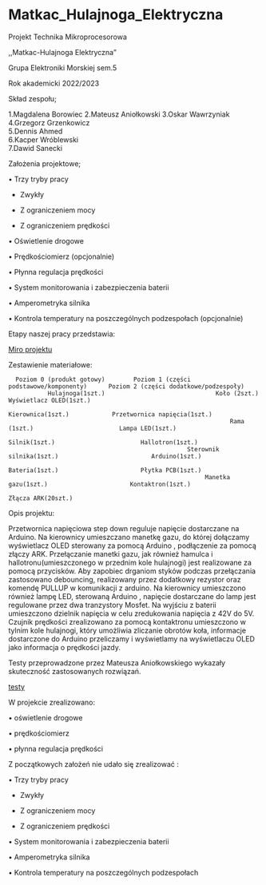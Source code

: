 # Matkac_Hulajnoga_Elektryczna
Projekt Technika Mikroprocesorowa

,,Matkac-Hulajnoga Elektryczna”

Grupa Elektroniki Morskiej sem.5

Rok akademicki 2022/2023

Skład zespołu;

1.Magdalena Borowiec
2.Mateusz Aniołkowski 
3.Oskar Wawrzyniak    
4.Grzegorz Grzenkowicz  
5.Dennis Ahmed         
6.Kacper Wróblewski    
7.Dawid Sanecki 


Założenia projektowe;

•	Trzy tryby pracy

-	Zwykły

-	Z ograniczeniem mocy

-	Z ograniczeniem prędkości

•	Oświetlenie drogowe

•	Prędkościomierz (opcjonalnie)

•	Płynna regulacja prędkości

•	System monitorowania i zabezpieczenia baterii

•	Amperometryka silnika

•	Kontrola temperatury na poszczególnych podzespołach (opcjonalnie)

Etapy naszej pracy przedstawia:

<a href="https://miro.com/app/board/uXjVPJqmcqU=/">Miro projektu</a>

Zestawienie materiałowe:


      Poziom 0 (produkt gotowy)        Poziom 1 (części podstawowe/komponenty)      Poziom 2 (części dodatkowe/podzespoły)          
               Hulajnoga(1szt.)	                              Koło (2szt.)	               Wyświetlacz OLED(1szt.)
	                                                         Kierownica(1szt.)	          Przetwornica napięcia(1szt.)
	                                                              Rama (1szt.)	                      Lampa LED(1szt.)
	                                                             Silnik(1szt.)	                      Hallotron(1szt.)
	                                                  Sterownik silnika(1szt.)	                        Arduino(1szt.)
	                                                            Bateria(1szt.)	                     Płytka PCB(1szt.)
	                                                       Manetka gazu(1szt.)	                     Kontaktron(1szt.)
		                                                                                            Złącza ARK(20szt.)



Opis projektu:

Przetwornica napięciowa step down  reguluje napięcie dostarczane na Arduino.  Na  kierownicy umieszczano manetkę gazu, do  której dołączamy wyświetlacz OLED sterowany za pomocą Arduino  , podłączenie za pomocą złączy ARK. Przełączanie manetki gazu, jak również hamulca i hallotronu(umieszczonego w przednim kole hulajnogi) jest realizowane za pomocą przycisków. Aby zapobiec  drganiom styków podczas przełączania zastosowano debouncing, realizowany przez dodatkowy rezystor oraz komendę PULLUP w komunikacji z arduino. Na kierownicy umieszczono również lampę LED, sterowaną Arduino , napięcie dostarczane do lamp jest regulowane przez dwa tranzystory Mosfet. Na wyjściu z baterii umieszczono dzielnik napięcia w celu zredukowania napięcia  z 42V do 5V. Czujnik prędkości zrealizowano za pomocą kontaktronu umieszczono w tylnim kole hulajnogi, który umożliwia zliczanie obrotów koła, informacje dostarczone do Arduino przeliczamy i wyświetlamy na wyświetlaczu OLED jako informacja o prędkości  jazdy.

Testy przeprowadzone przez Mateusza Aniołkowskiego wykazały skuteczność zastosowanych rozwiązań.

<a href="https://github.com/Mcducha/Matkac_Hulajnoga_Elektryczna/tree/main/Testy">testy</a>

W projekcie zrealizowano:

•	oświetlenie drogowe

•	prędkościomierz

•	płynna regulacja prędkości

Z początkowych założeń nie udało  się zrealizować :

•	Trzy tryby pracy

-	Zwykły

-	Z ograniczeniem mocy

-	Z ograniczeniem prędkości

•	System monitorowania i zabezpieczenia baterii

•	Amperometryka silnika

•	Kontrola temperatury na poszczególnych podzespołach 

